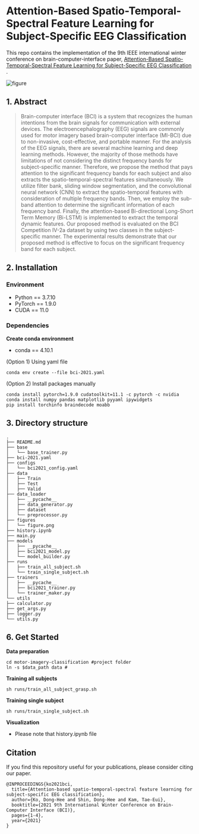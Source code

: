 # Attention-Based Spatio-Temporal-Spectral Feature Learning for Subject-Specific EEG Classification

This repo contains the implementation of the 9th IEEE international winter conference on brain-computer-interface
paper, [Attention-Based Spatio-Temporal-Spectral Feature Learning for Subject-Specific EEG Classification](https://ieeexplore.ieee.org/document/9385293)
.

![figure](figures/figure.png)

## 1. Abstract

> Brain-computer interface (BCI) is a system that recognizes the human intentions from the brain signals for communication with external devices. The electroencephalography (EEG) signals are commonly used for motor imagery based brain-computer interface (MI-BCI) due to non-invasive, cost-effective, and portable manner. For the analysis of the EEG signals, there are several machine learning and deep learning methods. However, the majority of those methods have limitations of not considering the distinct frequency bands for subject-specific manner. Therefore, we propose the method that pays attention to the significant frequency bands for each subject and also extracts the spatio-temporal-spectral features simultaneously. We utilize filter bank, sliding window segmentation, and the convolutional neural network (CNN) to extract the spatio-temporal features with consideration of multiple frequency bands. Then, we employ the sub-band attention to determine the significant information of each frequency band. Finally, the attention-based Bi-directional Long-Short Term Memory (Bi-LSTM) is implemented to extract the temporal dynamic features. Our proposed method is evaluated on the BCI Competition IV-2a dataset by using two classes in the subject-specific manner. The experimental results demonstrate that our proposed method is effective to focus on the significant frequency band for each subject.

## 2. Installation

### Environment

- Python == 3.7.10
- PyTorch == 1.9.0
- CUDA == 11.0

### Dependencies

**Create conda environment**

- conda == 4.10.1

(Option 1) Using yaml file

```shell
conda env create --file bci-2021.yaml
```

(Option 2) Install packages manually

```shell
conda install pytorch=1.9.0 cudatoolkit=11.1 -c pytorch -c nvidia
conda install numpy pandas matplotlib pyyaml ipywidgets
pip install torchinfo braindecode moabb
```

## 3. Directory structure

```
.
├── README.md
├── base
│   └── base_trainer.py
├── bci-2021.yaml
├── configs
│   └── bci2021_config.yaml
├── data
│   ├── Train
│   ├── Test
│   ├── Valid
├── data_loader
│   ├── __pycache__
│   ├── data_generator.py
│   ├── dataset
│   └── preprocessor.py
├── figures
│   └── figure.png
├── history.ipynb
├── main.py
├── models
│   ├── __pycache__
│   ├── bci2021_model.py
│   └── model_builder.py
├── runs
│   ├── train_all_subject.sh
│   └── train_single_subject.sh
├── trainers
│   ├── __pycache__
│   ├── bci2021_trainer.py
│   └── trainer_maker.py
└── utils
├── calculator.py
├── get_args.py
├── logger.py
└── utils.py
```

<!-- ## 4. Dataset

- Use [braindecode](https://braindecode.org)

**BCI Competition IV-2a dataset**

- 9 subjects
- Classes: left hand, right hand (2 classes)
- Session-to-session set up (=subject dependent)
- Training set: 144 trials per subject
- Test set: 144 trials per subject

**Preprocessing**

- Sampling rate: 250Hz
- Time segment: [-0.5, 4.0]s post-cue
- Band-pass filtering: 0-42Hz
- Normalization: exponential moving average

## 5. Experiments

|Models|S01|S02|S03|S04|S05|S06|S07|S08|S09|Mean|
|:---:|:---:|:---:|:---:|:---:|:---:|:---:|:---:|:---:|:---:|:---:|
BCI-2021|97.92|71.53|97.22|84.72|72.92|74.31|99.31|84.03|97.22|86.58| -->

## 6. Get Started
**Data preparation**

```shell
cd motor-imagery-classification #project folder
ln -s $data_path data #
```

**Training all subjects**

```shell
sh runs/train_all_subject_grasp.sh
```

**Training single subject**

```shell
sh runs/train_single_subject.sh
```

**Visualization**

- Please note that history.ipynb file

## Citation

If you find this repository useful for your publications, please consider citing our paper.

```
@INPROCEEDINGS{ko2021bci,
  title={Attention-based spatio-temporal-spectral feature learning for subject-specific EEG classification}, 
  author={Ko, Dong-Hee and Shin, Dong-Hee and Kam, Tae-Eui},
  booktitle={2021 9th International Winter Conference on Brain-Computer Interface (BCI)},
  pages={1-4},
  year={2021}
}
```

